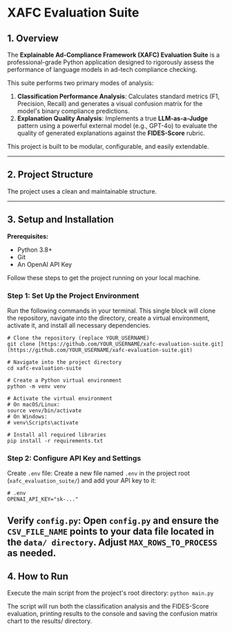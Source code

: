 # XAFC Evaluation Suite

## 1. Overview

The **Explainable Ad-Compliance Framework (XAFC) Evaluation Suite** is a professional-grade Python application designed to rigorously assess the performance of language models in ad-tech compliance checking.

This suite performs two primary modes of analysis:

1.  **Classification Performance Analysis**: Calculates standard metrics (F1, Precision, Recall) and generates a visual confusion matrix for the model's binary compliance predictions.
2.  **Explanation Quality Analysis**: Implements a true **LLM-as-a-Judge** pattern using a powerful external model (e.g., GPT-4o) to evaluate the quality of generated explanations against the **FIDES-Score** rubric.

This project is built to be modular, configurable, and easily extendable.

---

## 2. Project Structure

The project uses a clean and maintainable structure.

---

## 3. Setup and Installation

**Prerequisites:**

* Python 3.8+
* Git
* An OpenAI API Key

Follow these steps to get the project running on your local machine.

### Step 1: Set Up the Project Environment

Run the following commands in your terminal. This single block will clone the repository, navigate into the directory, create a virtual environment, activate it, and install all necessary dependencies.

```
# Clone the repository (replace YOUR_USERNAME)
git clone [https://github.com/YOUR_USERNAME/xafc-evaluation-suite.git](https://github.com/YOUR_USERNAME/xafc-evaluation-suite.git)

# Navigate into the project directory
cd xafc-evaluation-suite

# Create a Python virtual environment
python -m venv venv

# Activate the virtual environment
# On macOS/Linux:
source venv/bin/activate
# On Windows:
# venv\Scripts\activate

# Install all required libraries
pip install -r requirements.txt

```

### Step 2: Configure API Key and Settings
Create ```.env``` file: Create a new file named ```.env``` in the project root (```xafc_evaluation_suite/```) and add your API key to it:
```
# .env
OPENAI_API_KEY="sk-..."
```
Verify ```config.py```: Open ```config.py``` and ensure the ```CSV_FILE_NAME``` points to your data file located in the ```data/ directory```. Adjust ```MAX_ROWS_TO_PROCESS``` as needed.
---

## 4. How to Run
Execute the main script from the project's root directory:
```python main.py```

The script will run both the classification analysis and the FIDES-Score evaluation, printing results to the console and saving the confusion matrix chart to the results/ directory.
